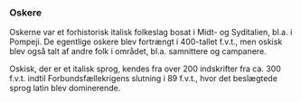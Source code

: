 ### Oskere


Oskerne var et forhistorisk italisk folkeslag bosat i Midt- og Syditalien, bl.a. i Pompeji. De egentlige oskere blev fortrængt i 400-tallet f.v.t., men oskisk blev også talt af andre folk i området, bl.a. samnittere og campanere.

Oskisk, der er et italisk sprog, kendes fra over 200 indskrifter fra ca. 300 f.v.t. indtil Forbundsfællekrigens slutning i 89 f.v.t., hvor det beslægtede sprog latin blev dominerende.